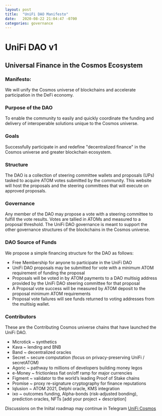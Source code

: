 ```yaml
---
layout: post
title:  "UniFi DAO Manifesto"
date:   2020-08-22 21:04:47 -0700
categories: governance
---
```


# UniFi DAO v1
## Universal Finance in the Cosmos Ecosystem

### Manifesto:
We will unify the Cosmos universe of blockchains and accelerate participation in the DeFi economy.

### Purpose of the DAO
To enable the community to easily and quickly coordinate the funding and delivery of interoperable solutions unique to the Cosmos universe.

### Goals
Successfully participate in and redefine "decentralized finance" in the Cosmos universe and greater blockchain ecosystem.

### Structure
The DAO is a collection of steering committee wallets and proposals (UPs) tasked to acquire ATOM votes submitted by the community. This website will host the proposals and the steering committees that will execute on approved proposals.

### Governance
Any member of the DAO may propose a vote with a steering committee to fulfill the vote results. Votes are tallied in ATOMs and measured to a proposal threshold. The UniFi DAO governance is meant to support the other governance structures of the blockchains in the Cosmos universe.

### DAO Source of Funds
We propose a simple financing structure for the DAO as follows:

* Free Membership for anyone to participate in the UniFi DAO
* UniFi DAO proposals may be submitted for vote with a minimum ATOM requirement of funding the proposal
* Proposals will be voted in by ATOM payments to a DAO multisig address provided by the UniFi DAO steering committee for that proposal
* A Proposal vote success will be measured by ATOM deposit to the proposal minimum ATOM requirements
* Proposal vote failures will see funds returned to voting addresses from the multisig wallet.


### Contributors
These are the Contributing Cosmos universe chains that have launched the UniFi DAO.
* Microtick ~ synthetics
* Kava ~ lending and BNB
* Band ~ decentralized oracles
* Secret ~ secure computation (focus on privacy-preserving UniFi / secretATOM)
* Agoric ~ pathway to millions of developers building money legos
* e-Money ~ frictionless fiat on/off ramp for major currencies
* Figment ~ validator to the world’s leading Proof of Stake chains
* Promise ~ proxy re-signature cryptography for finance reputations
* Iqlusion ~ ATOM 2021, Delphi oracle, KMS integration
* ixo ~ outcomes funding, Alpha-bonds (risk-adjusted bonding), prediction oracles, NFTs
[add your project + description]



Discussions on the Iniital roadmap may continue in Telegram
[UniFi Cosmos](https://t.me/unificosmos)

